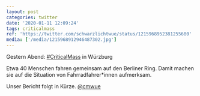 ```yaml
---
layout: post
categories: twitter
date: '2020-01-11 12:09:24'
tags: criticalmass
ref: 'https://twitter.com/schwarzlichtwue/status/1215968952381255680'
media: ['/media/1215968912946487302.jpg']
---
```

Gestern Abend: [#CriticalMass](/t/criticalmass) in Würzburg



Etwa 40 Menschen fahren gemeinsam auf den Berliner Ring. Damit machen sie auf die Situation von Fahrradfahrer\*innen aufmerksam.



Unser Bericht folgt in Kürze. [@cmwue](https://twitter.com/cmwue) 